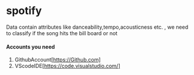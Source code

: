 # spotify
Data contain attributes like danceability,tempo,acousticness etc. , we need to classify if the song hits the bill board or not
#### Accounts you need

1. GithubAccount[https://Github.com]
2. VScodeIDE[https://code.visualstudio.com/]


